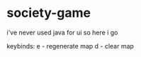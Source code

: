 # society-game
i've never used java for ui so here i go

keybinds:
 e - regenerate map
 d - clear map
